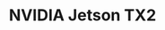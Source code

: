 ---
title: "NVIDIA Jetson TX2"
excerpt: "A full review of the NVIDIA Jetson TX2. The first feeling with the new embedded board built from NVIDIA, the successor of Jetson TX1."
header:
  teaser: /review/jetson-tx2/jetsonTX2.jpg
categories:
  - Review
tags:
  - NVIDIA
  - Jetson
toc: true
toc_label: "Table of Contents"
toc_icon: "cog"
toc_sticky: true
---